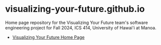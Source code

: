 # visualizing-your-future.github.io

Home page repository for the Visualizing Your Future team's software engineering project for Fall 2024, ICS 414, University of Hawai'i at Manoa.

* [Visualizing Your Future Home Page](https://visualizing-your-future.github.io/)